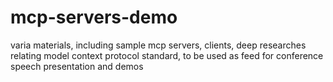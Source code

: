 # mcp-servers-demo
varia materials, including sample mcp servers, clients, deep researches relating model context protocol standard, to be used as feed for conference speech presentation and demos
